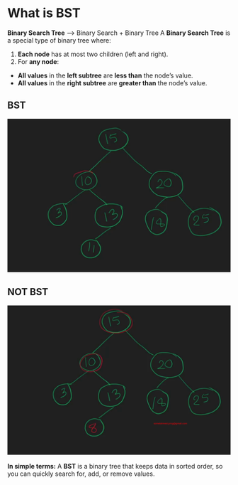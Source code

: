 # What is BST
**Binary Search Tree** --> Binary Search + Binary Tree
A **Binary Search Tree** is a special type of binary tree where:

1. **Each node** has at most two children (left and right).
2. For **any node**:
- **All values** in the **left subtree** are **less than** the node’s value.
- **All values** in the **right subtree** are **greater than** the node’s value.
## BST
![BST](assets/image.png)
## NOT BST
![BST](assets/notBST.png)

**In simple terms:**
A **BST** is a binary tree that keeps data in sorted order, so you can quickly search for, add, or remove values.